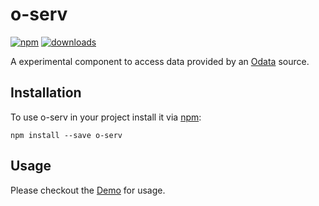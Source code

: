 # o-serv

[![npm](https://img.shields.io/npm/v/o-serv.svg)]()
[![downloads](https://img.shields.io/npm/dm/o-serv.svg)]()

A experimental component to access data provided by an [Odata](http://www.odata.org/) source.

## Installation
To use o-serv in your project install it via [npm](https://www.npmjs.com/package/o-serv):
```
npm install --save o-serv
```

## Usage

Please checkout the [Demo](https://github.com/phreis/o-serv/blob/master/demo/src/index.ts) for usage.



